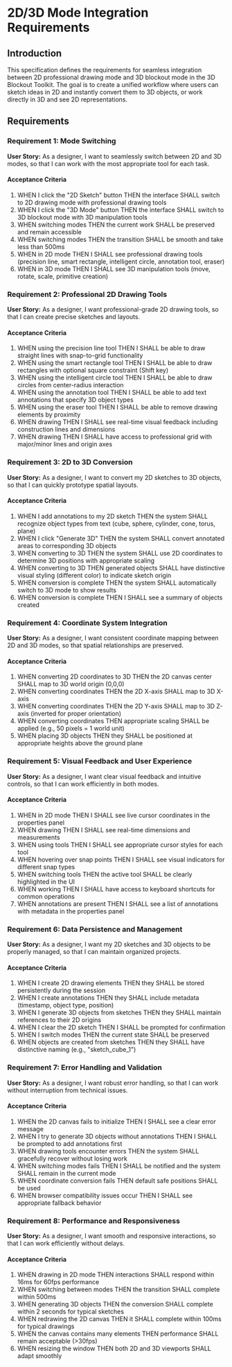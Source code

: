 # 2D/3D Mode Integration Requirements

## Introduction

This specification defines the requirements for seamless integration between 2D professional drawing mode and 3D blockout mode in the 3D Blockout Toolkit. The goal is to create a unified workflow where users can sketch ideas in 2D and instantly convert them to 3D objects, or work directly in 3D and see 2D representations.

## Requirements

### Requirement 1: Mode Switching

**User Story:** As a designer, I want to seamlessly switch between 2D and 3D modes, so that I can work with the most appropriate tool for each task.

#### Acceptance Criteria

1. WHEN I click the "2D Sketch" button THEN the interface SHALL switch to 2D drawing mode with professional drawing tools
2. WHEN I click the "3D Mode" button THEN the interface SHALL switch to 3D blockout mode with 3D manipulation tools
3. WHEN switching modes THEN the current work SHALL be preserved and remain accessible
4. WHEN switching modes THEN the transition SHALL be smooth and take less than 500ms
5. WHEN in 2D mode THEN I SHALL see professional drawing tools (precision line, smart rectangle, intelligent circle, annotation tool, eraser)
6. WHEN in 3D mode THEN I SHALL see 3D manipulation tools (move, rotate, scale, primitive creation)

### Requirement 2: Professional 2D Drawing Tools

**User Story:** As a designer, I want professional-grade 2D drawing tools, so that I can create precise sketches and layouts.

#### Acceptance Criteria

1. WHEN using the precision line tool THEN I SHALL be able to draw straight lines with snap-to-grid functionality
2. WHEN using the smart rectangle tool THEN I SHALL be able to draw rectangles with optional square constraint (Shift key)
3. WHEN using the intelligent circle tool THEN I SHALL be able to draw circles from center-radius interaction
4. WHEN using the annotation tool THEN I SHALL be able to add text annotations that specify 3D object types
5. WHEN using the eraser tool THEN I SHALL be able to remove drawing elements by proximity
6. WHEN drawing THEN I SHALL see real-time visual feedback including construction lines and dimensions
7. WHEN drawing THEN I SHALL have access to professional grid with major/minor lines and origin axes

### Requirement 3: 2D to 3D Conversion

**User Story:** As a designer, I want to convert my 2D sketches to 3D objects, so that I can quickly prototype spatial layouts.

#### Acceptance Criteria

1. WHEN I add annotations to my 2D sketch THEN the system SHALL recognize object types from text (cube, sphere, cylinder, cone, torus, plane)
2. WHEN I click "Generate 3D" THEN the system SHALL convert annotated areas to corresponding 3D objects
3. WHEN converting to 3D THEN the system SHALL use 2D coordinates to determine 3D positions with appropriate scaling
4. WHEN converting to 3D THEN generated objects SHALL have distinctive visual styling (different color) to indicate sketch origin
5. WHEN conversion is complete THEN the system SHALL automatically switch to 3D mode to show results
6. WHEN conversion is complete THEN I SHALL see a summary of objects created

### Requirement 4: Coordinate System Integration

**User Story:** As a designer, I want consistent coordinate mapping between 2D and 3D modes, so that spatial relationships are preserved.

#### Acceptance Criteria

1. WHEN converting 2D coordinates to 3D THEN the 2D canvas center SHALL map to 3D world origin (0,0,0)
2. WHEN converting coordinates THEN the 2D X-axis SHALL map to 3D X-axis
3. WHEN converting coordinates THEN the 2D Y-axis SHALL map to 3D Z-axis (inverted for proper orientation)
4. WHEN converting coordinates THEN appropriate scaling SHALL be applied (e.g., 50 pixels = 1 world unit)
5. WHEN placing 3D objects THEN they SHALL be positioned at appropriate heights above the ground plane

### Requirement 5: Visual Feedback and User Experience

**User Story:** As a designer, I want clear visual feedback and intuitive controls, so that I can work efficiently in both modes.

#### Acceptance Criteria

1. WHEN in 2D mode THEN I SHALL see live cursor coordinates in the properties panel
2. WHEN drawing THEN I SHALL see real-time dimensions and measurements
3. WHEN using tools THEN I SHALL see appropriate cursor styles for each tool
4. WHEN hovering over snap points THEN I SHALL see visual indicators for different snap types
5. WHEN switching tools THEN the active tool SHALL be clearly highlighted in the UI
6. WHEN working THEN I SHALL have access to keyboard shortcuts for common operations
7. WHEN annotations are present THEN I SHALL see a list of annotations with metadata in the properties panel

### Requirement 6: Data Persistence and Management

**User Story:** As a designer, I want my 2D sketches and 3D objects to be properly managed, so that I can maintain organized projects.

#### Acceptance Criteria

1. WHEN I create 2D drawing elements THEN they SHALL be stored persistently during the session
2. WHEN I create annotations THEN they SHALL include metadata (timestamp, object type, position)
3. WHEN I generate 3D objects from sketches THEN they SHALL maintain references to their 2D origins
4. WHEN I clear the 2D sketch THEN I SHALL be prompted for confirmation
5. WHEN I switch modes THEN the current state SHALL be preserved
6. WHEN objects are created from sketches THEN they SHALL have distinctive naming (e.g., "sketch_cube_1")

### Requirement 7: Error Handling and Validation

**User Story:** As a designer, I want robust error handling, so that I can work without interruption from technical issues.

#### Acceptance Criteria

1. WHEN the 2D canvas fails to initialize THEN I SHALL see a clear error message
2. WHEN I try to generate 3D objects without annotations THEN I SHALL be prompted to add annotations first
3. WHEN drawing tools encounter errors THEN the system SHALL gracefully recover without losing work
4. WHEN switching modes fails THEN I SHALL be notified and the system SHALL remain in the current mode
5. WHEN coordinate conversion fails THEN default safe positions SHALL be used
6. WHEN browser compatibility issues occur THEN I SHALL see appropriate fallback behavior

### Requirement 8: Performance and Responsiveness

**User Story:** As a designer, I want smooth and responsive interactions, so that I can work efficiently without delays.

#### Acceptance Criteria

1. WHEN drawing in 2D mode THEN interactions SHALL respond within 16ms for 60fps performance
2. WHEN switching between modes THEN the transition SHALL complete within 500ms
3. WHEN generating 3D objects THEN the conversion SHALL complete within 2 seconds for typical sketches
4. WHEN redrawing the 2D canvas THEN it SHALL complete within 100ms for typical drawings
5. WHEN the canvas contains many elements THEN performance SHALL remain acceptable (>30fps)
6. WHEN resizing the window THEN both 2D and 3D viewports SHALL adapt smoothly